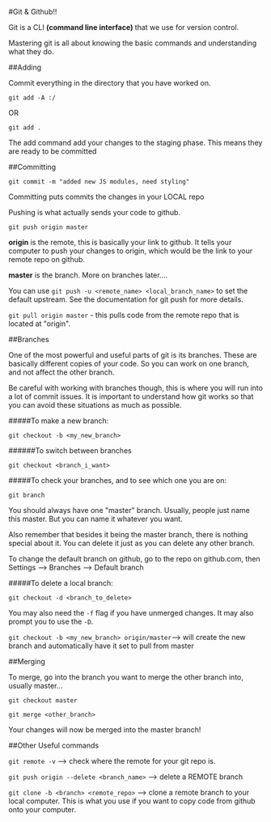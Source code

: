 #Git & Github!!

Git is a CLI **(command line interface)** that we use for version control. 

Mastering git is all about knowing the basic commands and understanding what they do.

##Adding

Commit everything in the directory that you have worked on.

`git add -A :/`

OR 

`git add .`

The add command add your changes to the staging phase. This means they are ready to be committed

##Committing

`git commit -m "added new JS modules, need styling"`

Committing puts commits the changes in your LOCAL repo

Pushing is what actually sends your code to github.

`git push origin master`

**origin** is the remote, this is basically your link to github. It tells your computer to push your changes to origin, which would be the link to your remote repo on github. 

**master** is the branch.  More on branches later....

You can use `git push -u <remote_name> <local_branch_name>` to set the default upstream. See the documentation for git push for more details.

`git pull origin master` - this pulls code from the remote repo that is located at "origin".


##Branches

One of the most powerful and useful parts of git is its branches.  These are basically different copies of your code. So you can work on one branch, and not affect the other branch.

Be careful with working with branches though, this is where you will run into a lot of commit issues.  It is important to understand how git works so that you can avoid these situations as much as possible.

#####To make a new branch:

`git checkout -b <my_new_branch>`

######To switch between branches

`git checkout <branch_i_want>`

#####To check your branches, and to see which one you are on:

`git branch`

You should always have one "master" branch. Usually, people just name this master. But you can name it whatever you want.

Also remember that besides it being the master branch, there is nothing special about it.  You can delete it just as you can delete any other branch.

To change the default branch on github, go to the repo on github.com, then Settings --> Branches --> Default branch

#####To delete a local branch:

`git checkout -d <branch_to_delete>`

You may also need the `-f` flag if you have unmerged changes. It may also prompt you to use the `-D`. 

`git checkout -b <my_new_branch> origin/master`--> will create the new branch and automatically have it set to pull from master

##Merging

To merge, go into the branch you want to merge the other branch into, usually master...

`git checkout master`

`git merge <other_branch>`

Your changes will now be merged into the master branch!



##Other Useful commands

`git remote -v` --> check where the remote for your git repo is.

`git push origin --delete <branch_name>` --> delete a REMOTE branch

`git clone -b <branch> <remote_repo>` --> clone a remote branch to your local computer. This is what you use if you want to copy code from github onto your computer.








